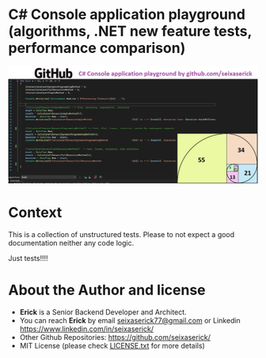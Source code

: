 # C# Console application playground (algorithms, .NET new feature tests, performance comparison)

![Project Cover](./img/project-cover.png "C# Dotnet Console application playground")
 
# Context

This is a collection of unstructured tests. Please to not expect a good documentation neither any code logic.

Just tests!!!!


# About the Author and license
- **Erick** is a Senior Backend Developer and Architect. 
- You can reach **Erick** by email <seixaserick77@gmail.com> or Linkedin <https://www.linkedin.com/in/seixaserick/>
- Other Github Repositories: <https://github.com/seixaserick/> 
- MIT License (please check [LICENSE.txt](LICENSE.txt) for more details)

